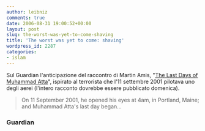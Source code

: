 ```yaml
---
author: leibniz
comments: true
date: 2006-08-31 19:00:52+00:00
layout: post
slug: the-worst-was-yet-to-come-shaving
title: 'The worst was yet to come: shaving'
wordpress_id: 2287
categories:
- islam
---
```


Sul Guardian l'anticipazione del raccontro di Martin Amis, "[The Last Days of Muhammad Atta](http://blogs.guardian.co.uk/observer/archives/2006/08/31/muhammad_attas_1.html#more)", ispirato al terrorista che l'11 settembre 2001 pilotava uno degli aerei (l'intero racconto dovrebbe essere pubblicato domenica).

> On 11 September 2001, he opened his eyes at 4am, in Portland, Maine; and Muhammad Atta's last day began...

### Guardian
